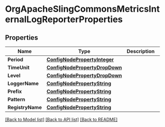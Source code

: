 # OrgApacheSlingCommonsMetricsInternalLogReporterProperties

## Properties
Name | Type | Description | Notes
------------ | ------------- | ------------- | -------------
**Period** | [**ConfigNodePropertyInteger**](configNodePropertyInteger.md) |  | [optional] 
**TimeUnit** | [**ConfigNodePropertyDropDown**](configNodePropertyDropDown.md) |  | [optional] 
**Level** | [**ConfigNodePropertyDropDown**](configNodePropertyDropDown.md) |  | [optional] 
**LoggerName** | [**ConfigNodePropertyString**](configNodePropertyString.md) |  | [optional] 
**Prefix** | [**ConfigNodePropertyString**](configNodePropertyString.md) |  | [optional] 
**Pattern** | [**ConfigNodePropertyString**](configNodePropertyString.md) |  | [optional] 
**RegistryName** | [**ConfigNodePropertyString**](configNodePropertyString.md) |  | [optional] 

[[Back to Model list]](../README.md#documentation-for-models) [[Back to API list]](../README.md#documentation-for-api-endpoints) [[Back to README]](../README.md)


